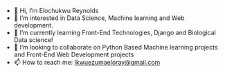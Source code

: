 - 👋 Hi, I’m Elochukwu Reynolds
- 👀 I’m interested in Data Science, Machine learning and Web development.
- 🌱 I’m currently learning Front-End Technologies, Django and Biological Data science!
- 💞️ I’m looking to collaborate on Python Based Machine learning projects and Front-End Web Development projects
- 📫 How to reach me: Ikwuezumaeloray@gmail.com



